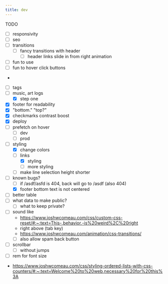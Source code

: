 ```yaml
---
title: dev
---
```


TODO

- [ ] responsivity
- [ ] seo
- [ ] transitions
  - [ ] fancy transitions with header
    - [ ] header links slide in from right animation
- [ ] fun to use
- [ ] fun to hover click buttons
-
- [ ] tags
- [ ] music, art logs
  - [x] step one
- [x] footer for readability
- [x] "bottom." "top?"
- [x] checkmarks contrast boost
- [x] deploy
- [ ] prefetch on hover
  - [ ] dev
  - [ ] prod
- [ ] styling
  - [x] change colors
  - [ ] links
    - [x] styling
    - [ ] more styling
  - [ ] make line selection height shorter
- [ ] known bugs?
  - [ ] if /asdf/asfd is 404, back will go to /asdf (also 404)
  - [x] footer bottom text is not centered
- [ ] better table
- [ ] what data to make public?
  - [ ] what to keep private?
- [ ] sound like
  - https://www.joshwcomeau.com/css/custom-css-reset/#:~:text=This-,behavior,-is%20weird%2C%20right
  - right above (tab key)
  - https://www.joshwcomeau.com/animation/css-transitions/
  - [ ] also allow spam back button
- [ ] scrollbar
  - [ ] without jumps
- [ ] rem for font size
- https://www.joshwcomeau.com/css/styling-ordered-lists-with-css-counters/#:~:text=Welcome%20to%20web,necessary%20for%20this%3A


